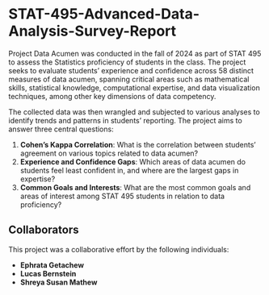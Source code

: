 # STAT-495-Advanced-Data-Analysis-Survey-Report

Project Data Acumen was conducted in the fall of 2024 as part of STAT 495 to assess the Statistics proficiency of students in the class. The project seeks to evaluate students’ experience and confidence across 58 distinct measures of data acumen, spanning critical areas such as mathematical skills, statistical knowledge, computational expertise, and data visualization techniques, among other key dimensions of data competency. 

The collected data was then wrangled and subjected to various analyses to identify trends and patterns in students’ reporting. The project aims to answer three central questions: 

1) **Cohen’s Kappa Correlation**: What is the correlation between students’ agreement on various topics related to data acumen?
2) **Experience and Confidence Gaps**: Which areas of data acumen do students feel least confident in, and where are the largest gaps in expertise?
3) **Common Goals and Interests**: What are the most common goals and areas of interest among STAT 495 students in relation to data proficiency?

## Collaborators

This project was a collaborative effort by the following individuals:

- **Ephrata Getachew**  
- **Lucas Bernstein**  
- **Shreya Susan Mathew**
